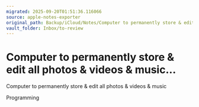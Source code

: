 ```yaml
---
migrated: 2025-09-20T01:51:36.116066
source: apple-notes-exporter
original_path: Backup/iCloud/Notes/Computer to permanently store & edit all photos & videos & music….md
vault_folder: Inbox/to-review
---
```

# Computer to permanently store & edit all photos & videos & music…

Computer to permanently store & edit all photos & videos & music

Programming

